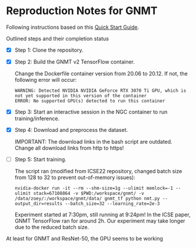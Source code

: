 # Reproduction Notes for GNMT

Following instructions based on this [Quick Start Guide](https://github.com/NVIDIA/DeepLearningExamples/tree/master/TensorFlow/Translation/GNMT#quick-start-guide).

Outlined steps and their completion status
- [x] Step 1: Clone the repository.
- [x] Step 2: Build the GNMT v2 TensorFlow container.

  Change the Dockerfile container version from 20.06 to 20.12. If not, the following error will occur:
  ```
  WARNING: Detected NVIDIA NVIDIA GeForce RTX 3070 Ti GPU, which is not yet supported in this version of the container
  ERROR: No supported GPU(s) detected to run this container
  ```
- [x] Step 3: Start an interactive session in the NGC container to run training/inference.
- [x] Step 4: Download and preprocess the dataset.

  IMPORTANT: The download links in the bash script are outdated. Change all download links from http to https!
- [ ] Step 5: Start training.
  
  The script ran (modified from ICSE22 repository, changed batch size from 128 to 32 to prevent out-of-memory issues):
  ```
  nvidia-docker run -it --rm --shm-size=1g --ulimit memlock=-1 --ulimit stack=67108864 -v $PWD:/workspace/gnmt/ -v /data/zoey/:/workspace/gnmt/data/ gnmt_tf python nmt.py --output_dir=results --batch_size=32 --learning_rate=2e-3
  ```

  Experiment started at 7:30pm, still running at 9:24pm! In the ICSE paper, GNMT TensorFlow ran for around 2h.
  Our experiment may take longer due to the reduced batch size.




At least for GNMT and ResNet-50, the GPU seems to be working